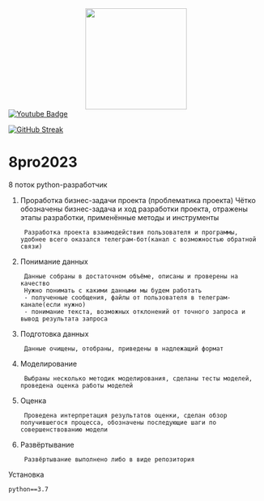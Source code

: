 <div id="header" align="center">
  <img src="https://media.giphy.com/media/hqU2KkjW5bE2v2Z7Q2/giphy.gif" width="200"/>
</div>

<div id="badges">
  <a href="https://www.youtube.com/channel/UCUkkCRM55x7MzTqkGYDp_GQ">
  <img src="https://img.shields.io/badge/YouTube-red?style=for-the-badge&logo=youtube&logoColor=white" alt="Youtube Badge"/>
  </a>
</div>

<img src="https://komarev.com/ghpvc/?username=python-dikrylosov&style=flat-square&color=blue" alt=""/>

[![GitHub Streak](http://github-readme-streak-stats.herokuapp.com?user=python-dikrylosov&theme=dark&background=000000)](https://git.io/streak-stats)

# 8pro2023
8 поток python-разработчик

1) Проработка бизнес-задачи проекта (проблематика проекта)
Чётко обозначены бизнес-задача и ход разработки проекта, отражены этапы разработки, применённые методы и инструменты
        
        Разработка проекта взаимодействия пользователя и программы, удобнее всего оказался телеграм-бот(канал с возможностью обратной связи)

2) Понимание данных

        Данные собраны в достаточном объёме, описаны и проверены на качество
        Нужно понимать с какими данными мы будем работать
        - полученные сообщения, файлы от пользователя в телеграм-канале(если нужно)
        - понимание текста, возможных отклонений от точного запроса и вывод результата запроса

3) Подготовка данных

        Данные очищены, отобраны, приведены в надлежащий формат

4) Моделирование

        Выбраны несколько методик моделирования, сделаны тесты моделей, проведена оценка работы моделей

5) Оценка

        Проведена интерпретация результатов оценки, сделан обзор получившегося процесса, обозначены последующие шаги по совершенствованию модели

6) Развёртывание

        Развёртывание выполнено либо в виде репозитория




Установка 

    python==3.7
